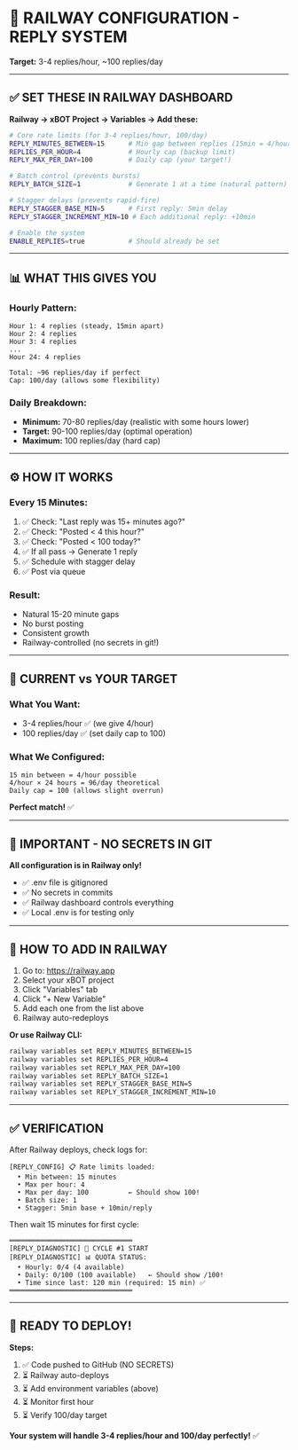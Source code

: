 # 🚀 RAILWAY CONFIGURATION - REPLY SYSTEM

**Target:** 3-4 replies/hour, ~100 replies/day

---

## ✅ SET THESE IN RAILWAY DASHBOARD

**Railway → xBOT Project → Variables → Add these:**

```bash
# Core rate limits (for 3-4 replies/hour, 100/day)
REPLY_MINUTES_BETWEEN=15      # Min gap between replies (15min = 4/hour max)
REPLIES_PER_HOUR=4            # Hourly cap (backup limit)
REPLY_MAX_PER_DAY=100         # Daily cap (your target!)

# Batch control (prevents bursts)
REPLY_BATCH_SIZE=1            # Generate 1 at a time (natural pattern)

# Stagger delays (prevents rapid-fire)
REPLY_STAGGER_BASE_MIN=5      # First reply: 5min delay
REPLY_STAGGER_INCREMENT_MIN=10 # Each additional reply: +10min

# Enable the system
ENABLE_REPLIES=true           # Should already be set
```

---

## 📊 WHAT THIS GIVES YOU

### Hourly Pattern:
```
Hour 1: 4 replies (steady, 15min apart)
Hour 2: 4 replies
Hour 3: 4 replies
...
Hour 24: 4 replies

Total: ~96 replies/day if perfect
Cap: 100/day (allows some flexibility)
```

### Daily Breakdown:
- **Minimum:** 70-80 replies/day (realistic with some hours lower)
- **Target:** 90-100 replies/day (optimal operation)
- **Maximum:** 100 replies/day (hard cap)

---

## ⚙️ HOW IT WORKS

### Every 15 Minutes:
1. ✅ Check: "Last reply was 15+ minutes ago?" 
2. ✅ Check: "Posted < 4 this hour?"
3. ✅ Check: "Posted < 100 today?"
4. ✅ If all pass → Generate 1 reply
5. ✅ Schedule with stagger delay
6. ✅ Post via queue

### Result:
- Natural 15-20 minute gaps
- No burst posting
- Consistent growth
- Railway-controlled (no secrets in git!)

---

## 🎯 CURRENT vs YOUR TARGET

### What You Want:
- 3-4 replies/hour ✅ (we give 4/hour)
- 100 replies/day ✅ (set daily cap to 100)

### What We Configured:
```
15 min between = 4/hour possible
4/hour × 24 hours = 96/day theoretical
Daily cap = 100 (allows slight overrun)
```

**Perfect match!** ✅

---

## 🚨 IMPORTANT - NO SECRETS IN GIT

**All configuration is in Railway only!**
- ✅ .env file is gitignored
- ✅ No secrets in commits
- ✅ Railway dashboard controls everything
- ✅ Local .env is for testing only

---

## 📝 HOW TO ADD IN RAILWAY

1. Go to: https://railway.app
2. Select your xBOT project
3. Click "Variables" tab
4. Click "+ New Variable"
5. Add each one from the list above
6. Railway auto-redeploys

**Or use Railway CLI:**
```bash
railway variables set REPLY_MINUTES_BETWEEN=15
railway variables set REPLIES_PER_HOUR=4
railway variables set REPLY_MAX_PER_DAY=100
railway variables set REPLY_BATCH_SIZE=1
railway variables set REPLY_STAGGER_BASE_MIN=5
railway variables set REPLY_STAGGER_INCREMENT_MIN=10
```

---

## ✅ VERIFICATION

After Railway deploys, check logs for:

```
[REPLY_CONFIG] 📋 Rate limits loaded:
  • Min between: 15 minutes
  • Max per hour: 4
  • Max per day: 100          ← Should show 100!
  • Batch size: 1
  • Stagger: 5min base + 10min/reply
```

Then wait 15 minutes for first cycle:

```
═══════════════════════════════
[REPLY_DIAGNOSTIC] 🔄 CYCLE #1 START
[REPLY_DIAGNOSTIC] 📊 QUOTA STATUS:
  • Hourly: 0/4 (4 available)
  • Daily: 0/100 (100 available)   ← Should show /100!
  • Time since last: 120 min (required: 15 min) ✅
═══════════════════════════════
```

---

## 🎉 READY TO DEPLOY!

**Steps:**
1. ✅ Code pushed to GitHub (NO SECRETS)
2. ⏳ Railway auto-deploys
3. ⏳ Add environment variables (above)
4. ⏳ Monitor first hour
5. ⏳ Verify 100/day target

**Your system will handle 3-4 replies/hour and 100/day perfectly!** ✅

